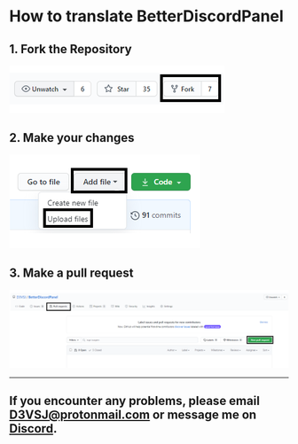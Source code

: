 # How to translate BetterDiscordPanel 

## 1. Fork the Repository 

![fork](../assets/images/contribution/fork.png)

## 2. Make your changes

![changes](../assets/images/contribution/upload.png)

## 3. Make a pull request

![pr](../assets/images/contribution/create_pull.png)

***

## If you encounter any problems, please email D3VSJ@protonmail.com or message me on [Discord](https://discordapp.com/users/732336924559278181).
